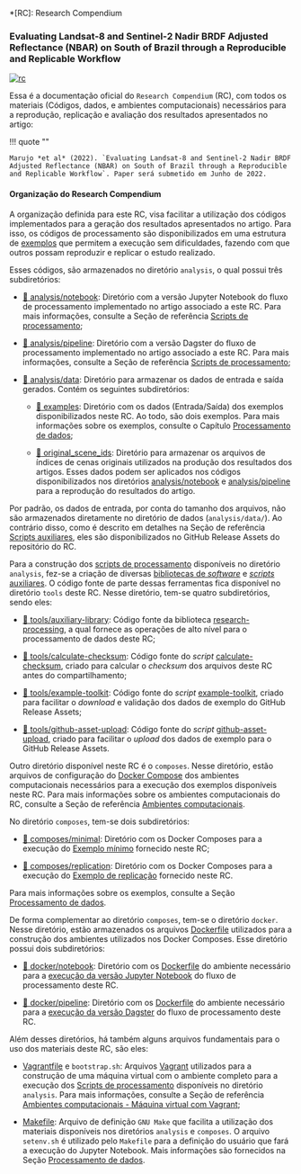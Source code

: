 <!--
    This file is part of Brazil Data Cube compendium-harmonization.
    Copyright (C) 2022 INPE.

    This program is free software: you can redistribute it and/or modify
    it under the terms of the GNU General Public License as published by
    the Free Software Foundation, either version 3 of the License, or
    (at your option) any later version.

    This program is distributed in the hope that it will be useful,
    but WITHOUT ANY WARRANTY; without even the implied warranty of
    MERCHANTABILITY or FITNESS FOR A PARTICULAR PURPOSE. See the
    GNU General Public License for more details.

    You should have received a copy of the GNU General Public License
    along with this program. If not, see <https://www.gnu.org/licenses/gpl-3.0.html>.
-->

*[RC]: Research Compendium

### Evaluating Landsat-8 and Sentinel-2 Nadir BRDF Adjusted Reflectance (NBAR) on South of Brazil through a Reproducible and Replicable Workflow

[![rc](https://img.shields.io/badge/research%20compendium-ready-brightgreen)](#)

Essa é a documentação oficial do `Research Compendium` (RC), com todos os materiais (Códigos, dados, e ambientes computacionais) necessários para a reprodução, replicação e avaliação dos resultados apresentados no artigo:

!!! quote ""

    Marujo *et al* (2022). `Evaluating Landsat-8 and Sentinel-2 Nadir BRDF Adjusted Reflectance (NBAR) on South of Brazil through a Reproducible and Replicable Workflow`. Paper será submetido em Junho de 2022.

#### Organização do Research Compendium

A organização definida para este RC, visa facilitar a utilização dos códigos implementados para a geração dos resultados apresentados no artigo. Para isso, os códigos de processamento são disponibilizados em uma estrutura de [exemplos](/pt/reproducible-research/) que permitem a execução sem dificuldades, fazendo com que outros possam reproduzir e replicar o estudo realizado.

Esses códigos, são armazenados no diretório `analysis`, o qual possui três subdiretórios:

- [:file_folder: analysis/notebook](analysis/notebook): Diretório com a versão Jupyter Notebook do fluxo de processamento implementado no artigo associado a este RC. Para mais informações, consulte a Seção de referência [Scripts de processamento](/pt/tools/processing/);

- [:file_folder: analysis/pipeline](analysis/pipeline): Diretório com a versão Dagster do fluxo de processamento implementado no artigo associado a este RC. Para mais informações, consulte a Seção de referência [Scripts de processamento](/pt/tools/processing/);

- [:file_folder: analysis/data](analysis/data/): Diretório para armazenar os dados de entrada e saída gerados. Contém os seguintes subdiretórios:

    - [:file_folder: examples](analysis/data/examples): Diretório com os dados (Entrada/Saída) dos exemplos disponibilizados neste RC. Ao todo, são dois exemplos. Para mais informações sobre os exemplos, consulte o Capítulo [Processamento de dados](/pt/reproducible-research/);

    - [:file_folder: original_scene_ids](analysis/data/original_scene_ids): Diretório para armazenar os arquivos de índices de cenas originais utilizados na produção dos resultados dos artigos. Esses dados podem ser aplicados nos códigos disponibilizados nos diretórios [analysis/notebook](analysis/notebook) e [analysis/pipeline](analysis/pipeline) para a reprodução do resultados do artigo.

Por padrão, os dados de entrada, por conta do tamanho dos arquivos, não são armazenados diretamente no diretório de dados (`analysis/data/`). Ao contrário disso, como é descrito em detalhes na Seção de referência [Scripts auxiliares](/pt/tools/utilitary/), eles são disponibilizados no GitHub Release Assets do repositório do RC.

Para a construção dos [scripts de processamento](/pt/tools/processing/) disponíveis no diretório `analysis`, fez-se a criação de diversas [bibliotecas de *software*](/pt/tools/libraries/) e [*scripts* auxiliares](/pt/tools/utilitary/). O código fonte de parte dessas ferramentas fica disponível no diretório `tools` deste RC. Nesse diretório, tem-se quatro subdiretórios, sendo eles:

- [:file_folder: tools/auxiliary-library](tools/auxiliary-library): Código fonte da biblioteca [research-processing](/pt/tools/libraries/#research-processing-python-library-research-processing), a qual fornece as operações de alto nível para o processamento de dados deste RC;

- [:file_folder: tools/calculate-checksum](tools/calculate-checksum): Código fonte do *script* [calculate-checksum](/pt/tools/utilitary/#calculate-checksum-e-github-asset-upload), criado para calcular o *checksum* dos arquivos deste RC antes do compartilhamento;

- [:file_folder: tools/example-toolkit](tools/example-toolkit): Código fonte do *script* [example-toolkit](/pt/tools/utilitary/#example-toolkit), criado para facilitar o *download* e validação dos dados de exemplo do GitHub Release Assets;

- [:file_folder: tools/github-asset-upload](tools/github-asset-upload): Código fonte do *script* [github-asset-upload](/pt/tools/utilitary/#calculate-checksum-e-github-asset-upload), criado para facilitar o *upload* dos dados de exemplo para o GitHub Release Assets.

Outro diretório disponível neste RC é o `composes`. Nesse diretório, estão arquivos de configuração do [Docker Compose](https://docs.docker.com/compose/) dos ambientes computacionais necessários para a execução dos exemplos disponíveis neste RC. Para mais informações sobre os ambientes computacionais do RC, consulte a Seção de referência [Ambientes computacionais](/pt/tools/environment/).

No diretório `composes`, tem-se dois subdiretórios:

- [:file_folder: composes/minimal](composes/minimal): Diretório com os Docker Composes para a execução do [Exemplo mínimo](/pt/reproducible-research/minimal-example/) fornecido neste RC;

- [:file_folder: composes/replication](composes/replication): Diretório com os Docker Composes para a execução do [Exemplo de replicação](/pt/reproducible-research/replication-example/) fornecido neste RC.

Para mais informações sobre os exemplos, consulte a Seção [Processamento de dados](/pt/reproducible-research/).

De forma complementar ao diretório `composes`, tem-se o diretório `docker`. Nesse diretório, estão armazenados os arquivos [Dockerfile](https://docs.docker.com/engine/reference/builder/) utilizados para a construção dos ambientes utilizados nos Docker Composes. Esse diretório possui dois subdiretórios:

- [:file_folder: docker/notebook](docker/notebook): Diretório com os [Dockerfile](https://docs.docker.com/engine/reference/builder/) do ambiente necessário para a [execução da versão Jupyter Notebook](/pt/tools/environment/#jupyter-notebook) do fluxo de processamento deste RC.

- [:file_folder: docker/pipeline](docker/pipeline): Diretório com os [Dockerfile](https://docs.docker.com/engine/reference/builder/) do ambiente necessário para a [execução da versão Dagster](/pt/tools/environment/#dagster) do fluxo de processamento deste RC.

Além desses diretórios, há também alguns arquivos fundamentais para o uso dos materiais deste RC, são eles:

- [Vagrantfile](Vagrantfile) e `bootstrap.sh`: Arquivos [Vagrant](https://www.vagrantup.com/) utilizados para a construção de uma máquina virtual com o ambiente completo para a execução dos [Scripts de processamento](/pt/tools/processing/) disponíveis no diretório `analysis`. Para mais informações, consulte a Seção de referência [Ambientes computacionais - Máquina virtual com Vagrant](/pt/tools/environment/#maquina-virtual-com-vagrant);

- [Makefile](Makefile): Arquivo de definição `GNU Make` que facilita a utilização dos materiais disponíveis nos diretórios `analysis` e `composes`. O arquivo `setenv.sh` é utilizado pelo `Makefile` para a definição do usuário que fará a execução do Jupyter Notebook. Mais informações são fornecidos na Seção [Processamento de dados](/pt/reproducible-research/).

